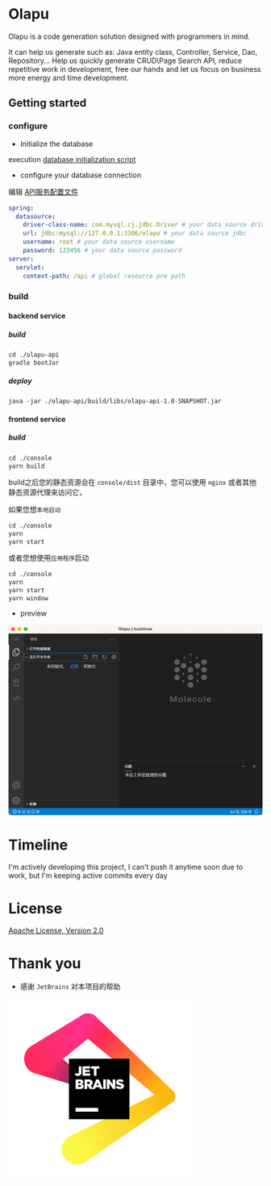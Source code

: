 # Olapu

Olapu is a code generation solution designed with programmers in mind.

It can help us generate such as: Java entity class, Controller, Service, Dao, Repository... Help us quickly generate CRUD\Page Search API, reduce repetitive work in development, free our hands and let us focus on business more energy and time development.

## Getting started

### configure

- Initialize the database

execution [database initialization script](./sql/init.sql)

- configure your database connection

编辑 [API服务配置文件](./olapu-api/src/main/resources/application.yaml) 

```yaml
spring:
  datasource:
    driver-class-name: com.mysql.cj.jdbc.Driver # your data source driver
    url: jdbc:mysql://127.0.0.1:3306/olapu # your data source jdbc
    username: root # your data source username
    password: 123456 # your data source password
server:
  servlet:
    context-path: /api # global resource pre path
```

### build

#### backend service

##### build

```shell
cd ./olapu-api
gradle bootJar
```

##### deploy

```shell
java -jar ./olapu-api/build/libs/olapu-api-1.0-SNAPSHOT.jar
```


#### frontend service

##### build

```shell
cd ./console
yarn build
```

build之后您的静态资源会在 `console/dist` 目录中，您可以使用 `nginx` 或者其他静态资源代理来访问它，

如果您想`本地启动`

```shell
cd ./console
yarn
yarn start
```

或者您想使用`应用程序`启动

```shell
cd ./console
yarn
yarn start
yarn window
```

- preview

![](./docs/quickstart/applicaiton_preview.png)

# Timeline

I'm actively developing this project, I can't push it anytime soon due to work, but I'm keeping active commits every day

# License

[Apache License, Version 2.0](https://www.apache.org/licenses/LICENSE-2.0)

# Thank you

- 感谢 `JetBrains` 对本项目的帮助

![JetBrainsLogo](https://github.com/rymcu/forest/raw/master/src/main/resources/static/jb_beam.svg)